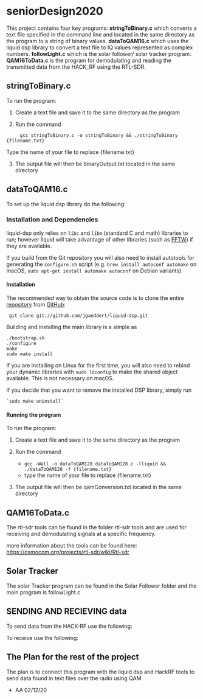 # seniorDesign2020

This project contains four key programs:
      **stringToBinary.c** which converts a text file specified in the command line
      and located in the same directory as the program to a string of binary values.
      **dataToQAM16.c** which uses the liquid dsp library to convert a text file to
      IQ values represented as complex numbers.
      **followLight.c** which is the solar follower/ solar tracker program.
      **QAM16ToData.c** is the program for demodulating and reading the transmitted
      data from the HACK_RF using the RTL-SDR.

## stringToBinary.c

To run the program:
1. Create a text file and save it to the same directory as the program

2. Run the command
```
     gcc stringToBinary.c -o stringToBinary && ./stringToBinary {filename.txt}
```
   Type the name of your file to replace {filename.txt}

3. The output file will then be binaryOutput.txt located in the same directory

## dataToQAM16.c
To set up the liquid dsp library do the following:

### Installation and Dependencies

liquid-dsp only relies on `libc` and `libm` (standard C and math)
libraries to run; however liquid will take advantage of other libraries
(such as [FFTW](http://www.fftw.org)) if they are available.

If you build from the Git repository you will also need to install autotools
for generating the `configure.sh` script (e.g.
`brew install autoconf automake` on macOS,
`sudo apt-get install automake autoconf` on Debian variants).

#### Installation ###

The recommended way to obtain the source code is to clone the entire
[repository](https://github.com/jgaeddert/liquid-dsp) from
[GitHub](https://github.com):

     git clone git://github.com/jgaeddert/liquid-dsp.git

Building and installing the main library is a simple as

    ./bootstrap.sh
    ./configure
    make
    sudo make install

If you are installing on Linux for the first time, you will also need
to rebind your dynamic libraries with `sudo ldconfig` to make the
shared object available.
This is not necessary on macOS.

If you decide that you want to remove the installed DSP library, simply
run

    `sudo make uninstall`

#### Running the program
To run the program:
1. Create a text file and save it to the same directory as the program

2. Run the command
    - `gcc -Wall -o dataToQAM128 dataToQAM128.c -lliquid && ./dataToQAM128 -f {filename.txt}`
    - type the name of your file to replace {filename.txt}

3. The output file will then be qamConversion.txt located in the same directory

## QAM16ToData.c

The rtl-sdr tools can be found in the folder rtl-sdr tools and are used for receiving and demodulating
signals at a specific frequency.

more information about the tools can be found here: https://osmocom.org/projects/rtl-sdr/wiki/Rtl-sdr

## Solar Tracker
The solar Tracker program can be found in the Solar Follower folder and the main program is followLight.c

## SENDING AND RECIEVING data

To send data from the HACK-RF use the following:

To receive use the following:



## The Plan for the rest of the project
The plan is to connect this program with the liquid dsp and HackRF tools to send
data found in text files over the radio using QAM

- AA 02/12/20
